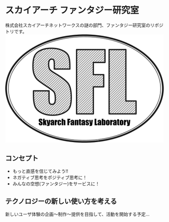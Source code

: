 # スカイアーチ ファンタジー研究室
株式会社スカイアーチネットワークスの謎の部門、ファンタジー研究室のリポジトリです。  
![logo](https://github.com/skyarchfantasylaboratory/a-frame-test/blob/master/images/SFL.png)

## コンセプト
* もっと直感を信じてみよう!!
* ネガティブ思考をポジティブ思考に！
* みんなの空想(ファンタジー)をサービスに！

## テクノロジーの新しい使い方を考える
新しいユーザ体験の企画～制作～提供を目指して、活動を開始する予定…
